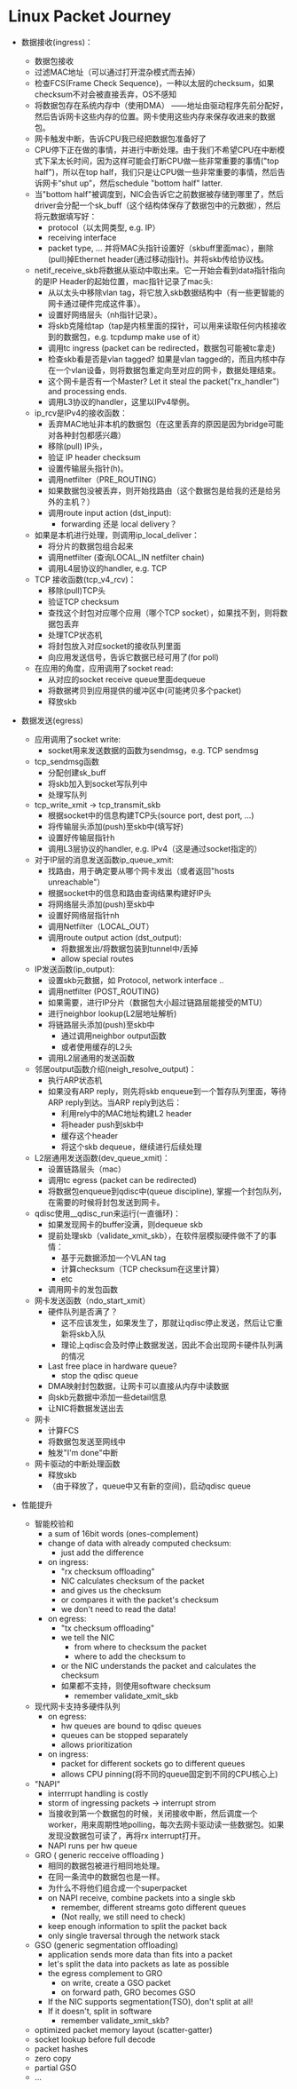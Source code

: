 # Linux Packet Journey

- 数据接收(ingress)：
  - 数据包接收
  - 过滤MAC地址（可以通过打开混杂模式而去掉）
  - 检查FCS(Frame Check Sequence)，一种以太层的checksum，如果checksum不对会被直接丢弃，OS不感知
  - 将数据包存在系统内存中（使用DMA）
    ——地址由驱动程序先前分配好，然后告诉网卡这些内存的位置。网卡使用这些内存来保存收进来的数据包。
  - 网卡触发中断，告诉CPU我已经把数据包准备好了
  - CPU停下正在做的事情，并进行中断处理。由于我们不希望CPU在中断模式下呆太长时间，因为这样可能会打断CPU做一些非常重要的事情("top half")，所以在top half，我们只是让CPU做一些非常重要的事情，然后告诉网卡“shut up”，然后schedule "bottom half" latter.
  - 当"bottom half"被调度到，NIC会告诉它之前数据被存储到哪里了，然后driver会分配一个sk_buff（这个结构体保存了数据包中的元数据），然后将元数据填写好：
    - protocol（以太网类型, e.g. IP）
    - receiving interface
    - packet type, ...
    并将MAC头指针设置好（skbuff里面mac），删除(pull)掉Ethernet header(通过移动指针)。并将skb传给协议栈。
  - netif_receive_skb将数据从驱动中取出来。它一开始会看到data指针指向的是IP Header的起始位置，mac指针记录了mac头:
    - 从以太头中移除vlan tag，将它放入skb数据结构中（有一些更智能的网卡通过硬件完成这件事）。
    - 设置好网络层头（nh指针记录）。
    - 将skb克隆给tap（tap是内核里面的探针，可以用来读取任何内核接收到的数据包，e.g. tcpdump make use of it）
    - 调用tc ingress (packet can be redirected，数据包可能被tc拿走)
    - 检查skb看是否是vlan tagged? 如果是vlan tagged的，而且内核中存在一个vlan设备，则将数据包重定向至对应的网卡，数据处理结束。
    - 这个网卡是否有一个Master? Let it steal the packet("rx_handler") and processing ends.
    - 调用L3协议的handler，这里以IPv4举例。
  - ip_rcv是IPv4的接收函数：
    - 丢弃MAC地址非本机的数据包（在这里丢弃的原因是因为bridge可能对各种封包都感兴趣）
    - 移除(pull) IP头，
    - 验证 IP header checksum
    - 设置传输层头指针(h)。
    - 调用netfilter（PRE_ROUTING）
    - 如果数据包没被丢弃，则开始找路由（这个数据包是给我的还是给另外的主机？）
    - 调用route input action (dst_input):
      - forwarding 还是 local delivery？
  - 如果是本机进行处理，则调用ip_local_deliver：
    - 将分片的数据包组合起来
    - 调用netfilter (查询LOCAL_IN netfilter chain)
    - 调用L4层协议的handler, e.g. TCP
  - TCP 接收函数(tcp_v4_rcv)：
    - 移除(pull)TCP头
    - 验证TCP checksum
    - 查找这个封包对应哪个应用（哪个TCP socket），如果找不到，则将数据包丢弃
    - 处理TCP状态机
    - 将封包放入对应socket的接收队列里面
    - 向应用发送信号，告诉它数据已经可用了(for poll)
  - 在应用的角度，应用调用了socket read:
    - 从对应的socket receive queue里面dequeue
    - 将数据拷贝到应用提供的缓冲区中(可能拷贝多个packet)
    - 释放skb

- 数据发送(egress)
  - 应用调用了socket write:
    - socket用来发送数据的函数为sendmsg，e.g. TCP sendmsg
  - tcp_sendmsg函数
    - 分配创建sk_buff
    - 将skb加入到socket写队列中
    - 处理写队列
  - tcp_write_xmit -> tcp_transmit_skb
    - 根据socket中的信息构建TCP头(source port, dest port, ...)
    - 将传输层头添加(push)至skb中(填写好)
    - 设置好传输层指针h
    - 调用L3层协议的handler, e.g. IPv4（这是通过socket指定的）
  - 对于IP层的消息发送函数ip_queue_xmit:
    - 找路由，用于确定要从哪个网卡发出（或者返回"hosts unreachable"）
    - 根据socket中的信息和路由查询结果构建好IP头
    - 将网络层头添加(push)至skb中
    - 设置好网络层指针nh
    - 调用Netfilter（LOCAL_OUT）
    - 调用route output action (dst_output):
      - 将数据发出/将数据包装到tunnel中/丢掉
      - allow special routes
  - IP发送函数(ip_output):
    - 设置skb元数据，如 Protocol, network interface ..
    - 调用netfilter (POST_ROUTING)
    - 如果需要，进行IP分片（数据包大小超过链路层能接受的MTU）
    - 进行neighbor lookup(L2层地址解析)
    - 将链路层头添加(push)至skb中
      - 通过调用neighbor output函数
      - 或者使用缓存的L2头
    - 调用L2层通用的发送函数
  - 邻居output函数介绍(neigh_resolve_output)：
    - 执行ARP状态机
    - 如果没有ARP reply，则先将skb enqueue到一个暂存队列里面，等待ARP reply到达。当ARP reply到达后：
      - 利用rely中的MAC地址构建L2 header
      - 将header push到skb中
      - 缓存这个header
      - 将这个skb dequeue，继续进行后续处理
  - L2层通用发送函数(dev_queue_xmit)：
    - 设置链路层头（mac）
    - 调用tc egress (packet can be redirected)
    - 将数据包enqueue到qdisc中(queue discipline), 掌握一个封包队列，在需要的时候将封包发送到网卡。
  - qdisc使用__qdisc_run来运行(一直循环)：
    - 如果发现网卡的buffer没满，则dequeue skb
    - 提前处理skb（validate_xmit_skb），在软件层模拟硬件做不了的事情：
      - 基于元数据添加一个VLAN tag
      - 计算checksum（TCP checksum在这里计算）
      - etc
    - 调用网卡的发包函数
  - 网卡发送函数（ndo_start_xmit）
    - 硬件队列是否满了？
      - 这不应该发生，如果发生了，那就让qdisc停止发送，然后让它重新将skb入队
      - 理论上qdisc会及时停止数据发送，因此不会出现网卡硬件队列满的情况
    - Last free place in hardware queue?
      - stop the qdisc queue
    - DMA映射封包数据，让网卡可以直接从内存中读数据
    - 向skb元数据中添加一些detail信息
    - 让NIC将数据发送出去
  - 网卡
    - 计算FCS
    - 将数据包发送至网线中
    - 触发"I'm done"中断
  - 网卡驱动的中断处理函数
    - 释放skb
    - （由于释放了，queue中又有新的空间)，启动qdisc queue
- 性能提升
  - 智能校验和
    - a sum of 16bit words (ones-complement)
    - change of data with already computed checksum:
      - just add the difference
    - on ingress:
      - "rx checksum offloading"
      - NIC calculates checksum of the packet
      - and gives us the  checksum
      - or compares it with the packet's checksum
      - we don't need to read the data!
    - on egress:
      - "tx checksum offloading"
      - we tell the NIC
        - from where to checksum the packet
        - where to add the checksum to
      - or the NIC understands the packet and calculates  the checksum
      - 如果都不支持，则使用software checksum
        - remember validate_xmit_skb
  - 现代网卡支持多硬件队列
    - on egress:
      - hw queues are bound to qdisc queues
      - queues can be stopped separately
      - allows prioritization
    - on ingress:
      - packet for different sockets go to different queues
      - allows CPU pinning(将不同的queue固定到不同的CPU核心上)
  - "NAPI"
    - interrrupt handling is costly
    - storm of ingressing packets -> interrupt strom
    - 当接收到第一个数据包的时候，关闭接收中断，然后调度一个worker，用来周期性地polling，每次去网卡驱动读一些数据包。如果发现没数据包可读了，再将rx interrupt打开。
    - NAPI runs per hw queue
  - GRO ( generic recceive offloading )
    - 相同的数据包被进行相同地处理。
    - 在同一条流中的数据包也是一样。
    - 为什么不将他们组合成一个superpacket
    - on NAPI receive, combine packets into a single skb
      - remember, different streams goto different queues
      - (Not really, we still need to check)
    - keep enough information to split the packet back
    - only single traversal through the network stack
  - GSO (generic segmentation offloading)
    - application sends more data than fits into a packet
    - let's split the data into packets as late as possible
    - the egress complement to GRO
      - on write, create a GSO packet
      - on forward path, GRO becomes GSO
    - If the NIC supports segmentation(TSO), don't split at all!
    - If it doesn't, split in software
      - remember validate_xmit_skb?
  - optimized packet memory layout (scatter-gatter)
  - socket lookup before full decode
  - packet hashes
  - zero copy
  - partial GSO
  - ...

